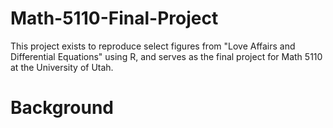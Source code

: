 # Math-5110-Final-Project
This project exists to reproduce select figures from "Love Affairs and Differential Equations" using R, and serves as the final project for Math 5110 at the University of Utah. 
# Background

